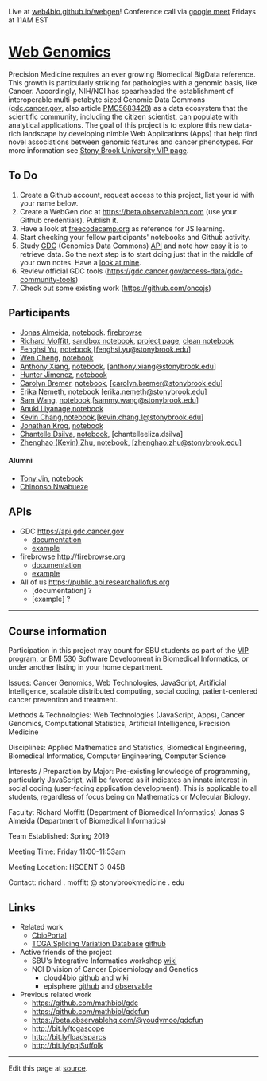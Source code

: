 Live at [web4bio.github.io/webgen](https://web4bio.github.io/webgen)!
Conference call via [google meet](https://sbubmi.page.link/vip) Fridays at 11AM EST

# [Web Genomics](https://www.stonybrook.edu/commcms/vertically-integrated-projects/teams/webgen_~_web_genomics/)
Precision Medicine requires an ever growing Biomedical BigData reference. This growth is particularly striking for pathologies with a genomic basis, like Cancer. Accordingly, NIH/NCI has spearheaded the establishment of interoperable multi-petabyte sized Genomic Data Commons ([gdc.cancer.gov](https://gdc.cancer.gov), also article [PMC5683428](https://www.ncbi.nlm.nih.gov/pmc/articles/PMC5683428/)) as a data ecosystem that the scientific community, including the citizen scientist, can populate with analytical applications. The goal of this project is to explore this new data-rich landscape by developing nimble Web Applications (Apps) that help find novel associations between genomic features and cancer phenotypes. For more information see [Stony Brook University VIP page](https://www.stonybrook.edu/commcms/vertically-integrated-projects/teams/_team_page/team_page.php?team=WebGen%20(Web%20Genomics)).

## To Do

1. Create a Github account, request access to this project, list your id with your name below.
2. Create a WebGen doc at https://beta.observablehq.com (use your Github credentials). Publish it.
3. Have a look at [freecodecamp.org](https://www.freecodecamp.org) as reference for JS learning.
4. Start checking your fellow participants' notebooks and Github activity.
5. Study [GDC](https://docs.gdc.cancer.gov/API/Users_Guide/Getting_Started/) (Genomics Data Commons) [API](https://docs.gdc.cancer.gov/API/Users_Guide/Getting_Started/) and note how easy it is to retrieve data. So the next step is to start doing just that in the middle of your own notes. Have a [look at mine](https://beta.observablehq.com/@jonasalmeida/webgen).
6. Review official GDC tools (https://gdc.cancer.gov/access-data/gdc-community-tools)
7. Check out some existing work (https://github.com/oncojs)

## Participants

* [Jonas Almeida](http://www.github.com/jonasalmeida), [notebook](https://beta.observablehq.com/@jonasalmeida/webgen). [firebrowse](https://github.com/episphere/firebrowse)
* [Richard Moffitt](https://github.com/rmoffitt), [sandbox notebook](https://beta.observablehq.com/@rmoffitt/webgen), [project page](/richard/richard.html), [clean notebook](https://observablehq.com/@rmoffitt/tcgaplots)
* [Fenghsi Yu](http://www.github.com/fenghsi), [notebook](https://observablehq.com/@fenghsi/webgen/2),[fenghsi.yu@stonybrook.edu]
* [Wen Cheng](http://www.github.com/wencheng921), [notebook](https://beta.observablehq.com/@wencheng921/webgen)
* [Anthony Xiang](http://www.github.com/axian0420), [notebook](https://beta.observablehq.com/@axian0420/webgen/4), [anthony.xiang@stonybrook.edu]
* [Hunter Jimenez](http://www.github.com/hunterjimenezsbu), [notebook](https://beta.observablehq.com/@huntsmna817/webgen)
* [Carolyn Bremer](http://www.github.com/cgbrem), [notebook](https://beta.observablehq.com/@cgbrem/web-genomics), [carolyn.bremer@stonybrook.edu]
* [Erika Nemeth](http://www.github.com/enemeth19), [notebook](https://beta.observablehq.com/@enemeth19/webgen) [erika.nemeth@stonybrook.edu]
* [Sam Wang](http://www.github.com/SuperZam), [notebook](https://observablehq.com/@superzam/web-genomics/5),[sammy.wang@stonybrook.edu]
* [Anuki Liyanage](https://github.com/ANUKI11),[notebook](https://observablehq.com/@anuki11/webgen/2)
* [Kevin Chang](https://github.com/Xnonx14),[notebook](https://beta.observablehq.com/@xnonx14/kevin-changs-notebook),[kevin.chang.1@stonybrook.edu]
* [Jonathan Krog](https://github.com/Jonathan-Krog), [notebook](https://beta.observablehq.com/@jonathan-krog/webgen-fall-2019)
* [Chantelle Dsilva](http://www.github.com/chantelle-dsilva), [notebook](https://beta.observablehq.com/@chantelle-dsilva/webgen), [chantelleeliza.dsilva]
* [Zhenghao (Kevin) Zhu](https://github.com/ZhenghaoZhu), [notebook](https://observablehq.com/@zhenghaozhu/webgen), [zhenghao.zhu@stonybrook.edu]

#### Alumni
  * [Tony Jin](https://github.com/t5n), [notebook](https://beta.observablehq.com/@t5n)
  * [Chinonso Nwabueze](http://www.github.com/conwabueze)

## APIs
* GDC https://api.gdc.cancer.gov
  * [documentation](https://docs.gdc.cancer.gov/API/Users_Guide/Getting_Started/#api-endpoints)
  * [example](https://api.gdc.cancer.gov/projects?fields=disease_type&size=2)
* firebrowse http://firebrowse.org
  * [documentation](http://firebrowse.org/api-docs/)
  * [example](http://firebrowse.org/api/v1/Samples/mRNASeq?format=json&gene=GATA6&cohort=PAAD&page=1&page_size=2&sort_by=tcga_participant_barcode)
* All of us https://public.api.researchallofus.org
  * [documentation] ?
  * [example] ?
____

## Course information
Participation in this project may count for SBU students as part of the [VIP program](https://www.stonybrook.edu/commcms/vertically-integrated-projects/prospective_students/how_credits_count), or [BMI 530](https://bmi.stonybrookmedicine.edu/courses) Software Development in Biomedical Informatics, or under another listing in your home department.

Issues: Cancer Genomics, Web Technologies, JavaScript, Artificial Intelligence, scalable distributed computing, social coding, patient-centered cancer prevention and treatment.

Methods & Technologies: Web Technologies (JavaScript, Apps), Cancer Genomics, Computational Statistics, Artificial Intelligence, Precision Medicine

Disciplines: Applied Mathematics and Statistics, Biomedical Engineering, Biomedical Informatics, Computer Engineering, Computer Science

Interests / Preparation by Major: Pre-existing knowledge of programming, particularly JavaScript, will be favored as it indicates an innate interest in social coding (user-facing application development). This is applicable to all students, regardless of focus being on Mathematics or Molecular Biology.

Faculty: 
    Richard Moffitt (Department of Biomedical Informatics)
    Jonas S Almeida (Department of Biomedical Informatics)

Team Established: Spring 2019

Meeting Time: Friday 11:00-11:53am

Meeting Location: HSCENT 3-045B

Contact: richard . moffitt @ stonybrookmedicine . edu

## Links
* Related work
  * [CbioPortal](https://www.cbioportal.org/)
  * [TCGA Splicing Variation Database](http://tsvdb.com/) [github](https://github.com/wenjie1991/TSVdb)
* Active friends of the project
  * SBU's Integrative Informatics workshop [wiki](https://sites.google.com/mathbiol.org/integrativeinformatics/home)
  * NCI Division of Cancer Epidemiology and Genetics
    * cloud4bio [github](https://github.com/cloud4bio/cloud4bio.github.com) and [wiki](https://sites.google.com/mathbiol.org/cloud4bio/home)
    * episphere [github](https://github.com/episphere) and [observable](https://observablehq.com/@episphere)
* Previous related work
  * https://github.com/mathbiol/gdc
  * https://github.com/mathbiol/gdcfun
  * https://beta.observablehq.com/@youdymoo/gdcfun
  * http://bit.ly/tcgascope
  * http://bit.ly/loadsparcs
  * http://bit.ly/pqiSuffolk


____

Edit this page at [source](https://github.com/web4bio/webgen/blob/master/README.md).
